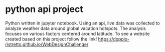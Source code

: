 # python api project
Python written in jupyter notebook.  Using an api, live data was collected to analyze weather data around global vacation hotspots.  The analysis focuses on various factors centered around latitude.  To see a website created based on this project follow the link!
https://doppio-ristretto.github.io/WebDesignChallenge/
